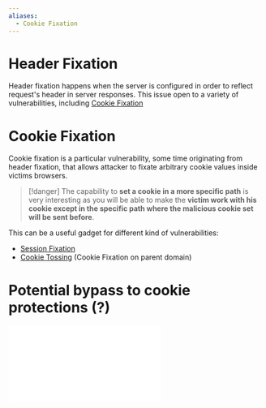 ```yaml
---
aliases:
  - Cookie Fixation
---
```

# Header Fixation

Header fixation happens when the server is configured in order to reflect request's header in server responses. This issue open to a variety of vulnerabilities, including [Cookie Fixation](Header%20Fixation.md#Cookie%20Fixation)

# Cookie Fixation

Cookie fixation is a particular vulnerability, some time originating from header fixation, that allows attacker to fixate arbitrary cookie values inside victims browsers.

>[!danger]
>The capability to **set a cookie in a more specific path** is very interesting as you will be able to make the **victim work with his cookie except in the specific path where the malicious cookie set will be sent before**.

This can be a useful gadget for different kind of vulnerabilities:
- [Session Fixation](Session%20Fixation.md)
- [Cookie Tossing](Cookie%20Tossing.md) (Cookie Fixation on parent domain)

# Potential bypass to cookie protections (?)

![Bypass using nameless cookie](Cookie%20Tossing.md#Bypass%20using%20nameless%20cookie)
